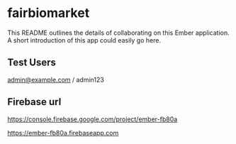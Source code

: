 # fairbiomarket

This README outlines the details of collaborating on this Ember application.
A short introduction of this app could easily go here.


## Test Users
admin@example.com / admin123

## Firebase url
https://console.firebase.google.com/project/ember-fb80a

https://ember-fb80a.firebaseapp.com
 
